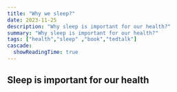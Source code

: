 ```yaml
---
title: "Why we sleep?"
date: 2023-11-25
description: "Why sleep is important for our health?"
summary: "Why sleep is important for our health?"
tags: ["health","sleep" ,"book","tedtalk"]
cascade:
  showReadingTime: true
---
```


## Sleep is important for our health